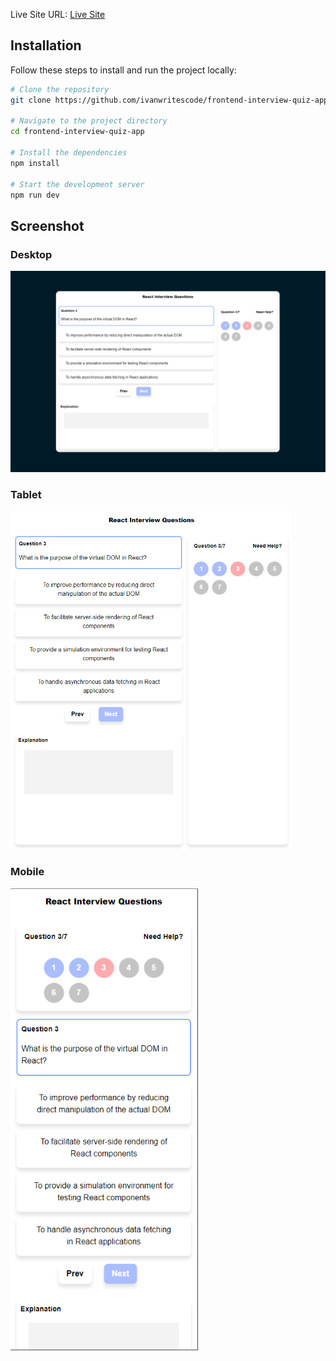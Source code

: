 Live Site URL: [Live Site](https://ivanwritescode.github.io/results-summary-component/)
## Installation

Follow these steps to install and run the project locally:

```bash
# Clone the repository
git clone https://github.com/ivanwritescode/frontend-interview-quiz-app.git

# Navigate to the project directory
cd frontend-interview-quiz-app

# Install the dependencies
npm install

# Start the development server
npm run dev
```
## Screenshot
### Desktop

<img src="https://github.com/ivanwritescode/frontend-interview-quiz-app/blob/main/screenshots/desktop-1440px.png" alt="Desktop Screenshot" width="600" />

### Tablet
<img src="https://github.com/ivanwritescode/frontend-interview-quiz-app/blob/main/screenshots/tablet-768.png" alt="Tablet Screenshot" width="450" />

### Mobile
<img src="https://github.com/ivanwritescode/frontend-interview-quiz-app/blob/main/screenshots/mobile-375px.png" alt="Mobile Screenshot" width="300" />